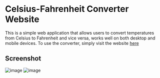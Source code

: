 # Celsius-Fahrenheit Converter Website

This is a simple web application that allows users to convert temperatures from Celsius to Fahrenheit and vice versa, works well on both desktop and mobile devices. To use the converter, simply visit the website [here](link_to_website)

## Screenshot
![image](https://github.com/revou-fundamental-course/5-feb-24-althaafka/assets/92701179/f5c58032-8511-4622-b557-037ec7a5e5a4)
![image](https://github.com/revou-fundamental-course/5-feb-24-althaafka/assets/92701179/12deee37-f12f-4bb3-bc8e-1f348910a42b)


